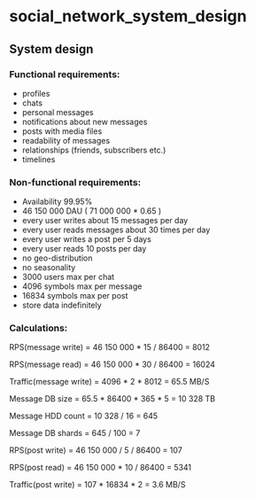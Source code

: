 # social_network_system_design
## System design

### Functional requirements:
- profiles
- chats
- personal messages
- notifications about new messages
- posts with media files
- readability of messages
- relationships (friends, subscribers etc.)
- timelines

### Non-functional requirements:
- Availability 99.95%
- 46 150 000 DAU ( 71 000 000 * 0.65 )
- every user writes about 15 messages per day
- every user reads messages about 30 times per day
- every user writes a post per 5 days
- every user reads 10 posts per day 
- no geo-distribution
- no seasonality
- 3000 users max per chat
- 4096 symbols max per message
- 16834 symbols max per post 
- store data indefinitely

### Calculations:
RPS(message write) = 46 150 000 * 15 / 86400 = 8012 

RPS(message read) = 46 150 000 * 30 / 86400 = 16024

Traffic(message write) = 4096 * 2 * 8012 = 65.5 MB/S

Message DB size = 65.5 * 86400 * 365 * 5 = 10 328 TB

Message HDD count = 10 328 / 16 = 645

Message DB shards = 645 / 100 = 7

RPS(post write) = 46 150 000 / 5 / 86400 = 107

RPS(post read) = 46 150 000 * 10 / 86400 = 5341

Traffic(post write) = 107 * 16834 * 2 = 3.6 MB/S
